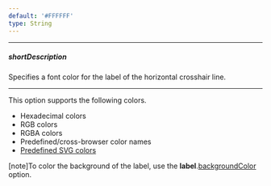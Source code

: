 ```yaml
---
default: '#FFFFFF'
type: String
---
```

---
##### shortDescription
Specifies a font color for the label of the horizontal crosshair line.

---
This option supports the following colors.

* Hexadecimal colors
* RGB colors
* RGBA colors
* Predefined/cross-browser color names
* [Predefined SVG colors](https://www.w3.org/TR/SVG/types.html#ColorKeywords)

[note]To color the background of the label, use the **label**.[backgroundColor](/api-reference/20%20Data%20Visualization%20Widgets/dxChart/1%20Configuration/crosshair/horizontalLine/label/backgroundColor.md '/Documentation/ApiReference/Data_Visualization_Widgets/dxChart/Configuration/crosshair/horizontalLine/label/#backgroundColor') option.